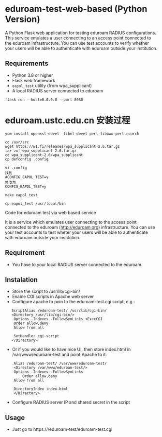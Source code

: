 # eduroam-test-web-based (Python Version)

A Python Flask web application for testing eduroam RADIUS configurations. This service emulates a user connecting to an access point connected to the eduroam infrastructure. You can use test accounts to verify whether your users will be able to authenticate with eduroam outside your institution.

## Requirements

* Python 3.8 or higher
* Flask web framework
* `eapol_test` utility (from wpa_supplicant)
* A local RADIUS server connected to eduroam

```
flask run --host=0.0.0.0 --port 8080
```

# eduroam.ustc.edu.cn 安装过程

```
yum install openssl-devel  libnl-devel perl-libwww-perl.noarch

cd /usr/src
wget https://w1.fi/releases/wpa_supplicant-2.6.tar.gz
tar zxf wpa_supplicant-2.6.tar.gz
cd wpa_supplicant-2.6/wpa_supplicant
cp defconfig .config

vi .config
找到
#CONFIG_EAPOL_TEST=y
修改为
CONFIG_EAPOL_TEST=y

make eapol_test

cp eapol_test /usr/local/bin
```


Code for eduroam test via web based service

It is a service which emulates user connecting to the access point connected to the eduroam (http://eduroam.org) infrastructure. You can use your test accounts to test wheter your users will be able to authenticate with eduroam outside your institution.

## Requirement

* You have to your local RADIUS server connected to the eduroam.

## Instalation

* Store the script to /usr/lib/cgi-bin/
* Enable CGI scripts in Apache web server
* Configure apache to poin to the eduroam-test.cgi script, e.g.:

```
   ScriptAlias /eduroam-test/ /usr/lib/cgi-bin/
   <Directory /usr/lib/cgi-bin/>
	Options -Indexes -FollowSymLinks +ExecCGI
	Order allow,deny
	Allow from all

	SetHandler cgi-script
   </Directory>
```

* Or if you would like to have nice UI, then store index.html in /var/www/eduroam-test and  point Apache to it:

```
    Alias /eduroam-test/ /var/www/eduroam-test/
    <Directory /var/www/eduroam-test/>
	Options -Indexes -FollowSymLinks
        Order allow,deny
	Allow from all

	DirectoryIndex index.html
    </Directory>
```
* Configure RADIUS server IP and shared secret in the script

## Usage

* Just go to https://<your machine>/eduroam-test/eduroam-test.cgi
